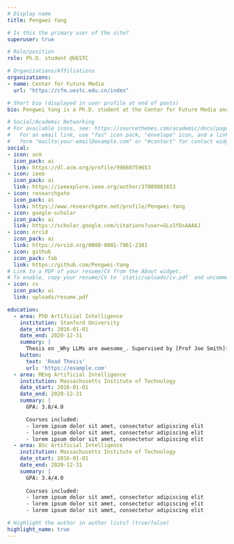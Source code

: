 ```yaml
---
# Display name
title: Pengwei Yang

# Is this the primary user of the site?
superuser: true

# Role/position
role: Ph.D. student @UESTC

# Organizations/Affiliations
organizations:
- name: Center for Future Media
  url: "https://cfm.uestc.edu.cn/index"

# Short bio (displayed in user profile at end of posts)
bio: Pengwei Yang is a Ph.D. student at the Center for Future Media and the School of Computer Science and Engineering, University of Electronic Science and Technology of China (UESTC). His research centers on time-series analysis and multimodal learning.

# Social/Academic Networking
# For available icons, see: https://sourcethemes.com/academic/docs/page-builder/#icons
#   For an email link, use "fas" icon pack, "envelope" icon, and a link in the
#   form "mailto:your-email@example.com" or "#contact" for contact widget.
social:
- icon: acm
  icon_pack: ai
  link: https://dl.acm.org/profile/99660759653
- icon: ieee
  icon_pack: ai
  link: https://ieeexplore.ieee.org/author/37089881653
- icon: researchgate
  icon_pack: ai
  link: https://www.researchgate.net/profile/Pengwei-Yang
- icon: google-scholar
  icon_pack: ai
  link: https://scholar.google.com/citations?user=GLs5fDsAAAAJ
- icon: orcid
  icon_pack: ai
  link: https://orcid.org/0000-0001-7961-2381
- icon: github
  icon_pack: fab
  link: https://github.com/Pengwei-Yang
# Link to a PDF of your resume/CV from the About widget.
# To enable, copy your resume/CV to `static/uploads/cv.pdf` and uncomment the lines below.
- icon: cv
  icon_pack: ai
  link: uploads/resume.pdf

education:
  - area: PhD Artificial Intelligence
    institution: Stanford University
    date_start: 2016-01-01
    date_end: 2020-12-31
    summary: |
      Thesis on _Why LLMs are awesome_. Supervised by [Prof Joe Smith](https://example.com). Presented papers at 5 IEEE conferences with the contributions being published in 2 Springer journals.
    button:
      text: 'Read Thesis'
      url: 'https://example.com'
  - area: MEng Artificial Intelligence
    institution: Massachusetts Institute of Technology
    date_start: 2016-01-01
    date_end: 2020-12-31
    summary: |
      GPA: 3.8/4.0

      Courses included:
      - lorem ipsum dolor sit amet, consectetur adipiscing elit
      - lorem ipsum dolor sit amet, consectetur adipiscing elit
      - lorem ipsum dolor sit amet, consectetur adipiscing elit
  - area: BSc Artificial Intelligence
    institution: Massachusetts Institute of Technology
    date_start: 2016-01-01
    date_end: 2020-12-31
    summary: |
      GPA: 3.4/4.0
      
      Courses included:
      - lorem ipsum dolor sit amet, consectetur adipiscing elit
      - lorem ipsum dolor sit amet, consectetur adipiscing elit
      - lorem ipsum dolor sit amet, consectetur adipiscing elit

# Highlight the author in author lists? (true/false)
highlight_name: true
---
```

